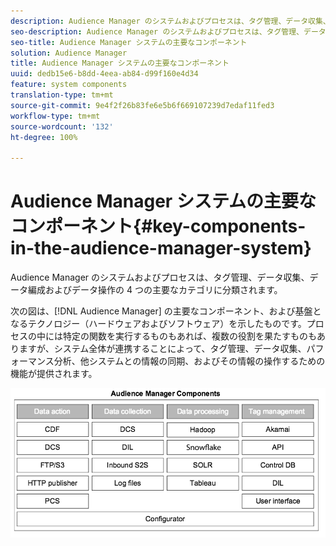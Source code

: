 ```yaml
---
description: Audience Manager のシステムおよびプロセスは、タグ管理、データ収集、データ編成およびデータ操作の 4 つの主要なカテゴリに分類されます。
seo-description: Audience Manager のシステムおよびプロセスは、タグ管理、データ収集、データ編成およびデータ操作の 4 つの主要なカテゴリに分類されます。
seo-title: Audience Manager システムの主要なコンポーネント
solution: Audience Manager
title: Audience Manager システムの主要なコンポーネント
uuid: dedb15e6-b8dd-4eea-ab84-d99f160e4d34
feature: system components
translation-type: tm+mt
source-git-commit: 9e4f2f26b83fe6e5b6f669107239d7edaf11fed3
workflow-type: tm+mt
source-wordcount: '132'
ht-degree: 100%

---
```



# Audience Manager システムの主要なコンポーネント{#key-components-in-the-audience-manager-system}

Audience Manager のシステムおよびプロセスは、タグ管理、データ収集、データ編成およびデータ操作の 4 つの主要なカテゴリに分類されます。

<!-- 

c_compstack.xml

 -->

次の図は、[!DNL Audience Manager] の主要なコンポーネント、および基盤となるテクノロジー（ハードウェアおよびソフトウェア）を示したものです。プロセスの中には特定の関数を実行するものもあれば、複数の役割を果たすものもありますが、システム全体が連携することによって、タグ管理、データ収集、パフォーマンス分析、他システムとの情報の同期、およびその情報の操作するための機能が提供されます。

![](assets/components.png)

